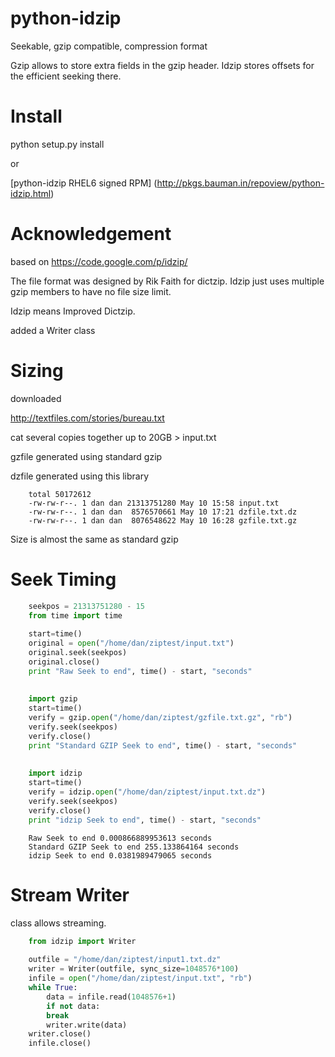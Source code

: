python-idzip
============

Seekable, gzip compatible, compression format

Gzip allows to store extra fields in the gzip header. Idzip stores offsets for the efficient seeking there. 


Install
===============
python setup.py install

or 

[python-idzip RHEL6 signed RPM] (http://pkgs.bauman.in/repoview/python-idzip.html)

Acknowledgement
===============

based on https://code.google.com/p/idzip/

The file format was designed by Rik Faith for dictzip. Idzip just uses multiple gzip members to have no file size limit.

Idzip means Improved Dictzip. 



added a Writer class

Sizing
==========
downloaded

http://textfiles.com/stories/bureau.txt


cat several copies together up to 20GB > input.txt

gzfile generated using standard gzip

dzfile generated using this library

```
    total 50172612
    -rw-rw-r--. 1 dan dan 21313751280 May 10 15:58 input.txt
    -rw-rw-r--. 1 dan dan  8576570661 May 10 17:21 dzfile.txt.dz
    -rw-rw-r--. 1 dan dan  8076548622 May 10 16:28 gzfile.txt.gz
```


Size is almost the same as standard gzip


Seek Timing
==========
``` python
    seekpos = 21313751280 - 15
    from time import time
    
    start=time()
    original = open("/home/dan/ziptest/input.txt")
    original.seek(seekpos)
    original.close()
    print "Raw Seek to end", time() - start, "seconds"
    
    
    import gzip
    start=time()
    verify = gzip.open("/home/dan/ziptest/gzfile.txt.gz", "rb")
    verify.seek(seekpos)
    verify.close()
    print "Standard GZIP Seek to end", time() - start, "seconds"
    
    
    import idzip
    start=time()
    verify = idzip.open("/home/dan/ziptest/input.txt.dz")
    verify.seek(seekpos)
    verify.close()
    print "idzip Seek to end", time() - start, "seconds"

```

```
    Raw Seek to end 0.000866889953613 seconds
    Standard GZIP Seek to end 255.133864164 seconds
    idzip Seek to end 0.0381989479065 seconds
```




Stream Writer 
===========

class allows streaming.

``` python
    from idzip import Writer
    
    outfile = "/home/dan/ziptest/input1.txt.dz"
    writer = Writer(outfile, sync_size=1048576*100)
    infile = open("/home/dan/ziptest/input.txt", "rb")
    while True:
        data = infile.read(1048576+1)
        if not data:
        break
        writer.write(data)
    writer.close()
    infile.close()
```